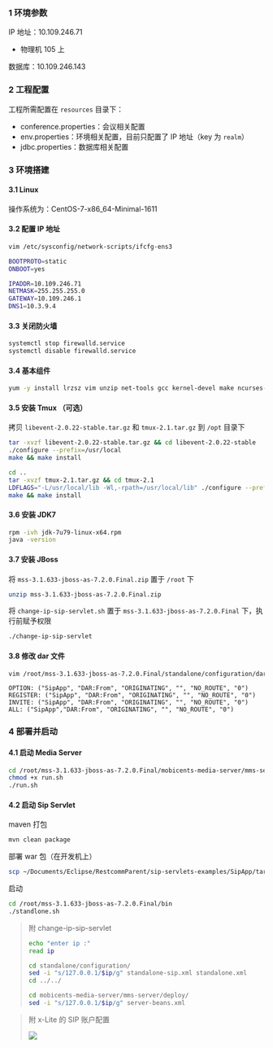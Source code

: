 ### 1 环境参数

IP 地址：10.109.246.71

- 物理机 105 上

数据库：10.109.246.143

### 2 工程配置

工程所需配置在 `resources` 目录下：

- conference.properties：会议相关配置
- env.properties：环境相关配置，目前只配置了 IP 地址（key 为 `realm`）
- jdbc.properties：数据库相关配置

### 3 环境搭建

#### 3.1 Linux

操作系统为：CentOS-7-x86_64-Minimal-1611

#### 3.2 配置 IP 地址

```bash
vim /etc/sysconfig/network-scripts/ifcfg-ens3
```

```bash
BOOTPROTO=static
ONBOOT=yes

IPADDR=10.109.246.71
NETMASK=255.255.255.0
GATEWAY=10.109.246.1
DNS1=10.3.9.4
```

#### 3.3 关闭防火墙

```bash
systemctl stop firewalld.service
systemctl disable firewalld.service
```

#### 3.4 基本组件

```bash
yum -y install lrzsz vim unzip net-tools gcc kernel-devel make ncurses-devel
```

#### 3.5 安装 Tmux （可选）

拷贝 `libevent-2.0.22-stable.tar.gz` 和 `tmux-2.1.tar.gz` 到 `/opt` 目录下

```bash
tar -xvzf libevent-2.0.22-stable.tar.gz && cd libevent-2.0.22-stable
./configure --prefix=/usr/local
make && make install
```

```bash
cd ..
tar -xvzf tmux-2.1.tar.gz && cd tmux-2.1
LDFLAGS="-L/usr/local/lib -Wl,-rpath=/usr/local/lib" ./configure --prefix=/usr/local
make && make install
```

#### 3.6 安装 JDK7

```bash
rpm -ivh jdk-7u79-linux-x64.rpm
java -version
```

#### 3.7 安装 JBoss

将 `mss-3.1.633-jboss-as-7.2.0.Final.zip` 置于 `/root` 下

```bash
unzip mss-3.1.633-jboss-as-7.2.0.Final.zip
```

将 `change-ip-sip-servlet.sh` 置于 `mss-3.1.633-jboss-as-7.2.0.Final` 下，执行前赋予权限

```bash
./change-ip-sip-servlet
```

#### 3.8 修改 dar 文件

```bash
vim /root/mss-3.1.633-jboss-as-7.2.0.Final/standalone/configuration/dars/mobicents-dar.properties
```

```properties
OPTION: ("SipApp", "DAR:From", "ORIGINATING", "", "NO_ROUTE", "0")
REGISTER: ("SipApp", "DAR:From", "ORIGINATING", "", "NO_ROUTE", "0")
INVITE: ("SipApp", "DAR:From", "ORIGINATING", "", "NO_ROUTE", "0")
ALL: ("SipApp","DAR:From", "ORIGINATING", "", "NO_ROUTE", "0")
```

### 4 部署并启动

#### 4.1 启动 Media Server

```bash
cd /root/mss-3.1.633-jboss-as-7.2.0.Final/mobicents-media-server/mms-server/bin
chmod +x run.sh
./run.sh
```

#### 4.2 启动 Sip Servlet

maven 打包

```bash
mvn clean package
```

部署 war 包（在开发机上）

```sh
scp ~/Documents/Eclipse/RestcommParent/sip-servlets-examples/SipApp/target/SipApp.war root@10.109.246.71:/root/mss-3.1.633-jboss-as-7.2.0.Final/standalone/deployments/
```

启动

```bash
cd /root/mss-3.1.633-jboss-as-7.2.0.Final/bin
./standlone.sh
```

>  附 change-ip-sip-servlet
>
>  ```bash
>  echo "enter ip :"
>  read ip
>
>  cd standalone/configuration/
>  sed -i "s/127.0.0.1/$ip/g" standalone-sip.xml standalone.xml
>  cd ../../
>
>  cd mobicents-media-server/mms-server/deploy/
>  sed -i "s/127.0.0.1/$ip/g" server-beans.xml
>  ```

>  附 x-Lite 的 SIP 账户配置
>
>  ![](https://ws1.sinaimg.cn/large/006tNc79ly1fliihsfthxj30i60h1wfy.jpg)


